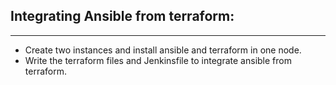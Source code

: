## Integrating Ansible from terraform:
--------------------------------------
* Create two instances and install ansible and terraform in one node.
* Write the terraform files and Jenkinsfile to integrate ansible from terraform.

